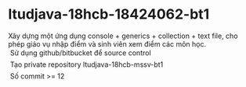 # ltudjava-18hcb-18424062-bt1
Xây dựng một ứng dụng console + generics + collection + text file, cho phép giáo vụ nhập điểm và sinh viên xem điểm các môn học. 
<br/>
 Sử dụng github/bitbucket để source control <br/>
 Tạo private repository ltudjava-18hcb-mssv-bt1 <br/>
 Số commit >= 12<br/>
